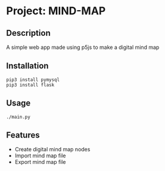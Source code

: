 # Project: MIND-MAP

## Description
A simple web app made using p5js to make a digital mind map

## Installation
```
pip3 install pymysql
pip3 install flask
```

## Usage
```
./main.py
```

## Features
- Create digital mind map nodes
- Import mind map file
- Export mind map file
